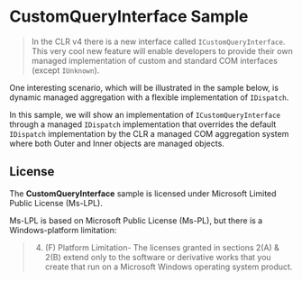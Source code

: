 #  CustomQueryInterface Sample

> In the CLR v4 there is a new interface called `ICustomQueryInterface`.
> This very cool new feature will enable developers to provide their
> own managed implementation of custom and standard COM interfaces
> (except `IUnknown`).


One interesting scenario, which will be illustrated in the sample below,
is dynamic managed aggregation with a flexible implementation of `IDispatch`.

In this sample, we will show an implementation of `ICustomQueryInterface` through
a managed `IDispatch` implementation that overrides the default `IDispatch`
implementation by the CLR a managed COM aggregation system where both
Outer and Inner objects are managed objects.


## License

The **CustomQueryInterface** sample is licensed under Microsoft Limited Public License (Ms-LPL).

Ms-LPL is based on Microsoft Public License (Ms-PL), but there is a Windows-platform limitation:
> 4. (F) Platform Limitation- The licenses granted in sections 2(A) & 2(B) extend only
> to the software or derivative works that you create that run on a Microsoft Windows
> operating system product.
